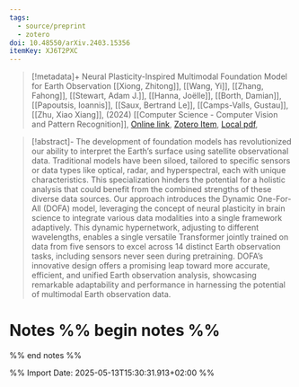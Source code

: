 ```yaml
---
tags:
  - source/preprint
  - zotero
doi: 10.48550/arXiv.2403.15356
itemKey: XJ6T2PXC
---
```

>[!metadata]+
> Neural Plasticity-Inspired Multimodal Foundation Model for Earth Observation
> [[Xiong, Zhitong]], [[Wang, Yi]], [[Zhang, Fahong]], [[Stewart, Adam J.]], [[Hanna, Joëlle]], [[Borth, Damian]], [[Papoutsis, Ioannis]], [[Saux, Bertrand Le]], [[Camps-Valls, Gustau]], [[Zhu, Xiao Xiang]], 
>  (2024)
> [[Computer Science - Computer Vision and Pattern Recognition]], 
> [Online link](http://arxiv.org/abs/2403.15356), [Zotero Item](zotero://select/library/items/XJ6T2PXC), [Local pdf](file://C:/Users/aburg/Documents/references/zotero/storage/XUQ7UE5G/Xiong2024_NeuralPlasticityInspired.pdf), 

>[!abstract]-
>The development of foundation models has revolutionized our ability to interpret the Earth’s surface using satellite observational data. Traditional models have been siloed, tailored to specific sensors or data types like optical, radar, and hyperspectral, each with unique characteristics. This specialization hinders the potential for a holistic analysis that could benefit from the combined strengths of these diverse data sources. Our approach introduces the Dynamic One-For-All (DOFA) model, leveraging the concept of neural plasticity in brain science to integrate various data modalities into a single framework adaptively. This dynamic hypernetwork, adjusting to different wavelengths, enables a single versatile Transformer jointly trained on data from five sensors to excel across 14 distinct Earth observation tasks, including sensors never seen during pretraining. DOFA’s innovative design offers a promising leap toward more accurate, efficient, and unified Earth observation analysis, showcasing remarkable adaptability and performance in harnessing the potential of multimodal Earth observation data.

# Notes %% begin notes %%

%% end notes %%




%% Import Date: 2025-05-13T15:30:31.913+02:00 %%
